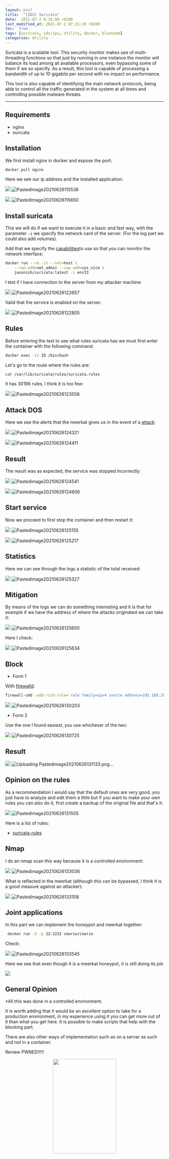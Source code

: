 ```yaml
---
layout: post
title:  "[IDS] Suricata"
date:  2021-07-2 6:20:00 +0200
last_modified_at: 2021-07-2 07:21:29 +0200
toc:  true
tags: [suricata, ids/ips, Utility, docker, blueteam]
categories: Utility
---
```



Suricata is a scalable tool. This security monitor makes use of multi-threading functions so that just by running in one instance the monitor will balance its load among all available processors, even bypassing some of them if we so specify. As a result, this tool is capable of processing a bandwidth of up to 10 gigabits per second with no impact on performance.

This tool is also capable of identifying the main network protocols, being able to control all the traffic generated in the system at all times and controlling possible malware threats.

--- 

## Requirements
* nginx
* suricata

## Installation
We first install nginx in docker and expose the port:

```bash
docker pull nginx
```

Here we see our ip address and the installed application:

![](/images_blog/img_suricata/Pastedimage20210626115536.png)
![Pastedimage20210626115536](https://user-images.githubusercontent.com/76759292/127757896-48f1a414-5512-468d-83d8-e5167a6adf86.png)


![](/images_blog/img_suricata/Pastedimage20210626115650.png)
![Pastedimage20210626115650](https://user-images.githubusercontent.com/76759292/127757901-529182f0-a6fd-4b62-928d-f160eeb7af82.png)

## Install suricata

This we will do if we want to execute it in a basic and fast way, with the parameter ```-i``` we specify the network card of the server.
(For the log part we could also add volumes).

Add that we specify the [capabilities](https://man7.org/linux/man-pages/man7/capabilities.7.html)to use so that you can monitor the network interface:

```bash
docker run --rm -it --net=host \
    --cap-add=net_admin --cap-add=sys_nice \
    jasonish/suricata:latest -i ens33
```

I test if I have connection to the server from my attacker machine: 

![](/images_blog/img_suricata/Pastedimage20210626122657.png)
![Pastedimage20210626122657](https://user-images.githubusercontent.com/76759292/127757903-ac04aa33-c54c-4fbe-bab6-35f9dc03445e.png)

Valid that the service is enabled on the server:

![](/images_blog/img_suricata/Pastedimage20210626122805.png)
![Pastedimage20210626122805](https://user-images.githubusercontent.com/76759292/127757905-42a14499-6ea5-47ac-803e-1f3d2a847f00.png)

## Rules
Before entering the test to see what rules suricata has we must first enter the container with the following command:

```bash
docker exec -it ID /bin/bash
```

Let's go to the route where the rules are:

```bash
cat /var/lib/suricata/rules/suricata.rules
```

It has 30198 rules, I think it is too few:

![](/images_blog/img_suricata/Pastedimage20210626123558.png)
![Pastedimage20210626123558](https://user-images.githubusercontent.com/76759292/127757908-9fbff0ab-4f5c-4e9a-bc0f-0e17b0b5dc85.png)

## Attack DOS

Here we see the alerts that the meerkat gives us in the event of a [attack](https://es.wikipedia.org/wiki/Ataque_de_denegaci%C3%B3n_de_servicio):

![](/images_blog/img_suricata/Pastedimage20210626124321.png)
![Pastedimage20210626124321](https://user-images.githubusercontent.com/76759292/127757912-143e05a5-5ced-4aeb-a441-d1005b1832e0.png)

![](/images_blog/img_suricata/Pastedimage20210626124411.png)
![Pastedimage20210626124411](https://user-images.githubusercontent.com/76759292/127757917-52977f83-3469-4b8e-ad94-4eaeec4d45be.png)


## Result

The result was as expected, the service was stopped incorrectly:

![](/images_blog/img_suricata/Pastedimage20210626124541.png)
![Pastedimage20210626124541](https://user-images.githubusercontent.com/76759292/127757926-3a3cb51d-761f-4196-bca4-383bd4263ce2.png)

![](/images_blog/img_suricata/Pastedimage20210626124606.png)
![Pastedimage20210626124606](https://user-images.githubusercontent.com/76759292/127757927-b2219ea8-39e3-4f15-911c-2aa2251ef558.png)

## Start service
Now we proceed to first stop the container and then restart it:

![](/images_blog/img_suricata/Pastedimage20210626125155.png)
![Pastedimage20210626125155](https://user-images.githubusercontent.com/76759292/127757931-acce329c-7a8f-451f-a899-5f0e1952af14.png)

![](/images_blog/img_suricata/Pastedimage20210626125217.png)
![Pastedimage20210626125217](https://user-images.githubusercontent.com/76759292/127757934-6378a1c0-6dd9-4d01-a6d1-44292e494101.png)

## Statistics
Here we can see through the logs a statistic of the total received:

![](/images_blog/img_suricata/Pastedimage20210626125327.png)
![Pastedimage20210626125327](https://user-images.githubusercontent.com/76759292/127757937-0329191c-917e-4714-a974-79aa82c74fbf.png)


## Mitigation
By means of the logs we can do something interesting and it is that for example if we have the address of where the attacks originated we can take it:

![](/images_blog/img_suricata/Pastedimage20210626125650.png)
![Pastedimage20210626125650](https://user-images.githubusercontent.com/76759292/127757947-d3ffd550-ca08-4a9b-bd34-931866594f04.png)

Here I check:

![](/images_blog/img_suricata/Pastedimage20210626125634.png)
![Pastedimage20210626125634](https://user-images.githubusercontent.com/76759292/127757949-4cf6baa1-ab6b-448e-9af9-83f9b9fa188e.png)

## Block 

*  Form 1

With [firewalld](https://firewalld.org/):

```bash
firewall-cmd -add-rich-rule='rule family=ipv4 source address=192.168.204.131 reject' --permanent
```

![](/images_blog/img_suricata/Pastedimage20210626130203.png)
![Pastedimage20210626130203](https://user-images.githubusercontent.com/76759292/127757955-1330a9c3-b3d2-4a5d-aa7d-b683cb0f02ac.png)

* Form 2

Use the one I found easiest, you use whichever of the two:

![](/images_blog/img_suricata/Pastedimage20210626130725.png)
![Pastedimage20210626130725](https://user-images.githubusercontent.com/76759292/127757960-4bf158ac-3ecd-4780-aa73-103715b6d7b4.png)

## Result

![](/images_blog/img_suricata/Pastedimage20210626131133.png)
![Uploading Pastedimage20210626131133.png…]()

## Opinion on the rules

As a recommendation I would say that the default ones are very good, you just have to analyze and edit them a little but if you want to make your own rules you can also do it, first create a backup of the original file and that's it:

![](/images_blog/img_suricata/Pastedimage20210626131505.png)
![Pastedimage20210626131505](https://user-images.githubusercontent.com/76759292/127757966-9b479fd3-65a8-4352-8b03-198d1b1abc7c.png)

Here is a list of rules:
* [suricata-rules](https://github.com/lrvy/suricata-rules/blob/master/suricata-ids.rules)

## Nmap
I do an nmap scan this way because it is a controlled environment:

![](/images_blog/img_suricata/Pastedimage20210626133036.png)
![Pastedimage20210626133036](https://user-images.githubusercontent.com/76759292/127757972-13af9085-166a-434f-a2d8-7b71e2d13645.png)

What is reflected in the meerkat (although this can be bypassed, I think it is a good measure against an attacker):

![](/images_blog/img_suricata/Pastedimage20210626133108.png)
![Pastedimage20210626133108](https://user-images.githubusercontent.com/76759292/127757971-1cc9cf15-0547-4eeb-b158-998bfda78018.png)

## Joint applications
In this part we can implement the honeypot and meerkat together:

```bash
 docker run -d -p 22:2222 cowrie/cowrie
```

Check:

![](/images_blog/img_suricata/Pastedimage20210626133545.png)
![Pastedimage20210626133545](https://user-images.githubusercontent.com/76759292/127757975-58203751-0c12-45ab-98b0-b454bca3c50f.png)

Here we see that even though it is a meerkat honeypot, it is still doing its job

![](/images_blog/img_suricata/Pastedimage20210626133749.png)


## General Opinion

*All this was done in a controlled environment.

It is worth adding that it would be an excellent option to take for a production environment, in my experience using it you can get more out of it than what you get here. It is possible to make scripts that help with the blocking part.

There are also other ways of implementation such as on a server as such and not in a container.

Review PWNED!!!!!


<p align="center">
<img src="https://tenor.com/view/timone-lion-king-hula-dance-gif-5602013.gif" width="200" height="300" />
</p>
